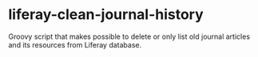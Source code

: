 # liferay-clean-journal-history
Groovy script that makes possible to delete or only list old journal articles and its resources from Liferay database.
